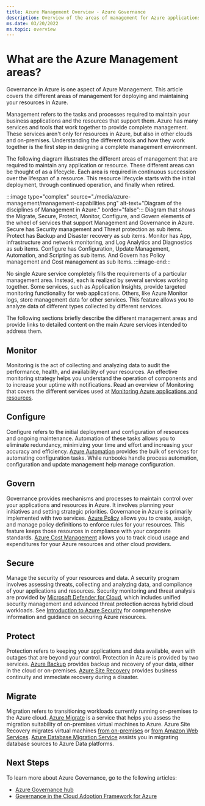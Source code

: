 ```yaml
---
title: Azure Management Overview - Azure Governance
description: Overview of the areas of management for Azure applications and resources with links to content on Azure management tools.
ms.date: 03/20/2022
ms.topic: overview
---
```


# What are the Azure Management areas?

Governance in Azure is one aspect of Azure Management. This article covers the different areas of
management for deploying and maintaining your resources in Azure.

Management refers to the tasks and processes required to maintain your business applications and the
resources that support them. Azure has many services and tools that work together to provide
complete management. These services aren't only for resources in Azure, but also in other clouds and
on-premises. Understanding the different tools and how they work together is the first step in
designing a complete management environment.

The following diagram illustrates the different areas of management that are required to maintain
any application or resource. These different areas can be thought of as a lifecycle. Each area is
required in continuous succession over the lifespan of a resource. This resource lifecycle starts
with the initial deployment, through continued operation, and finally when retired.

:::image type="complex" source="./media/azure-management/management-capabilities.png" alt-text="Diagram of the disciplines of Management in Azure." border="false":::
   Diagram that shows the Migrate, Secure, Protect, Monitor, Configure, and Govern elements of the wheel of services that support Management and Governance in Azure. Secure has Security management and Threat protection as sub items. Protect has Backup and Disaster recovery as sub items. Monitor has App, infrastructure and network monitoring, and Log Analytics and Diagnostics as sub items. Configure has Configuration, Update Management, Automation, and Scripting as sub items. And Govern has Policy management and Cost management as sub items.
:::image-end:::

No single Azure service completely fills the requirements of a particular management area. Instead,
each is realized by several services working together. Some services, such as Application Insights,
provide targeted monitoring functionality for web applications. Others, like Azure Monitor logs,
store management data for other services. This feature allows you to analyze data of different types
collected by different services.

The following sections briefly describe the different management areas and provide links to detailed
content on the main Azure services intended to address them.

## Monitor

Monitoring is the act of collecting and analyzing data to audit the performance, health, and
availability of your resources. An effective monitoring strategy helps you understand the operation
of components and to increase your uptime with notifications. Read an overview of Monitoring that
covers the different services used at [Monitoring Azure applications and resources](../../azure-monitor/overview.md).

## Configure

Configure refers to the initial deployment and configuration of resources and ongoing maintenance.
Automation of these tasks allows you to eliminate redundancy, minimizing your time and effort and
increasing your accuracy and efficiency. [Azure Automation](../../automation/overview.md)
provides the bulk of services for automating configuration tasks. While runbooks handle process
automation, configuration and update management help manage configuration.

## Govern

Governance provides mechanisms and processes to maintain control over your applications and
resources in Azure. It involves planning your initiatives and setting strategic priorities.
Governance in Azure is primarily implemented with two services. [Azure Policy](../policy/overview.md) allows you to create, assign, and manage policy definitions to enforce rules for your resources.
This feature keeps those resources in compliance with your corporate standards.
[Azure Cost Management](../../cost-management-billing/cost-management-billing-overview.md) allows you to track cloud usage and expenditures for your Azure resources and other cloud providers.

## Secure

Manage the security of your resources and data. A security program involves assessing threats,
collecting and analyzing data, and compliance of your applications and resources. Security
monitoring and threat analysis are provided by [Microsoft Defender for Cloud](../../defender-for-cloud/defender-for-cloud-introduction.md), which includes unified security
management and advanced threat protection across hybrid cloud workloads. See [Introduction to Azure Security](../../security/fundamentals/overview.md) for comprehensive information and guidance on
securing Azure resources.

## Protect

Protection refers to keeping your applications and data available, even with outages that are beyond
your control. Protection in Azure is provided by two services. [Azure Backup](../../backup/backup-overview.md) provides backup and recovery of your data, either in the cloud or on-premises. [Azure Site Recovery](../../site-recovery/site-recovery-overview.md) provides business continuity and immediate recovery during a disaster.

## Migrate

Migration refers to transitioning workloads currently running on-premises to the Azure cloud.
[Azure Migrate](../../migrate/migrate-services-overview.md) is a service that helps you assess the
migration suitability of on-premises virtual machines to Azure. Azure Site Recovery migrates virtual
machines [from on-premises](../../site-recovery/migrate-tutorial-on-premises-azure.md) or [from Amazon Web Services](../../site-recovery/migrate-tutorial-aws-azure.md). [Azure Database Migration Service](../../dms/dms-overview.md) assists you in migrating database sources to Azure Data
platforms.

## Next Steps

To learn more about Azure Governance, go to the following articles:

- [Azure Governance hub](../index.yml)
- [Governance in the Cloud Adoption Framework for Azure](/azure/cloud-adoption-framework/govern/)

